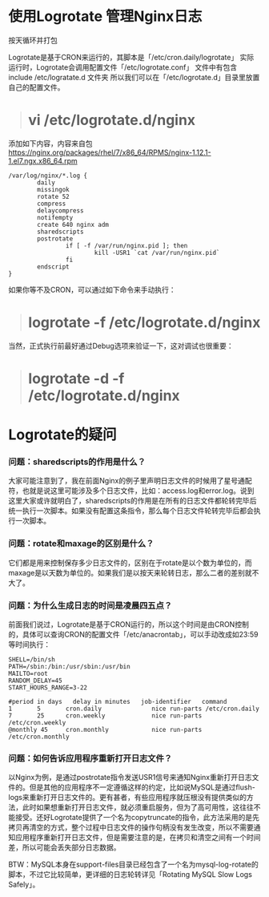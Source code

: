 # 使用Logrotate 管理Nginx日志

按天循环并打包

Logrotate是基于CRON来运行的，其脚本是「/etc/cron.daily/logrotate」
实际运行时，Logrotate会调用配置文件「/etc/logrotate.conf」
文件中有包含 include /etc/logratate.d 文件夹
所以我们可以在「/etc/logrotate.d」目录里放置自己的配置文件。

> # vi /etc/logrotate.d/nginx

添加如下内容，内容来自包
https://nginx.org/packages/rhel/7/x86_64/RPMS/nginx-1.12.1-1.el7.ngx.x86_64.rpm

```
/var/log/nginx/*.log {
        daily
        missingok
        rotate 52
        compress
        delaycompress
        notifempty
        create 640 nginx adm
        sharedscripts
        postrotate
                if [ -f /var/run/nginx.pid ]; then
                        kill -USR1 `cat /var/run/nginx.pid`
                fi
        endscript
}

```

如果你等不及CRON，可以通过如下命令来手动执行：

> # logrotate -f /etc/logrotate.d/nginx

当然，正式执行前最好通过Debug选项来验证一下，这对调试也很重要：

> # logrotate -d -f /etc/logrotate.d/nginx

# Logrotate的疑问

### 问题：sharedscripts的作用是什么？

大家可能注意到了，我在前面Nginx的例子里声明日志文件的时候用了星号通配符，也就是说这里可能涉及多个日志文件，比如：access.log和error.log。说到这里大家或许就明白了，sharedscripts的作用是在所有的日志文件都轮转完毕后统一执行一次脚本。如果没有配置这条指令，那么每个日志文件轮转完毕后都会执行一次脚本。

### 问题：rotate和maxage的区别是什么？

它们都是用来控制保存多少日志文件的，区别在于rotate是以个数为单位的，而maxage是以天数为单位的。如果我们是以按天来轮转日志，那么二者的差别就不大了。

### 问题：为什么生成日志的时间是凌晨四五点？

前面我们说过，Logrotate是基于CRON运行的，所以这个时间是由CRON控制的，具体可以查询CRON的配置文件「/etc/anacrontab」，可以手动改成如23:59等时间执行：

```
SHELL=/bin/sh
PATH=/sbin:/bin:/usr/sbin:/usr/bin
MAILTO=root
RANDOM_DELAY=45
START_HOURS_RANGE=3-22

#period in days   delay in minutes   job-identifier   command
1       5       cron.daily              nice run-parts /etc/cron.daily
7       25      cron.weekly             nice run-parts /etc/cron.weekly
@monthly 45     cron.monthly            nice run-parts /etc/cron.monthly
```

### 问题：如何告诉应用程序重新打开日志文件？

以Nginx为例，是通过postrotate指令发送USR1信号来通知Nginx重新打开日志文件的。但是其他的应用程序不一定遵循这样的约定，比如说MySQL是通过flush-logs来重新打开日志文件的。更有甚者，有些应用程序就压根没有提供类似的方法，此时如果想重新打开日志文件，就必须重启服务，但为了高可用性，这往往不能接受。还好Logrotate提供了一个名为copytruncate的指令，此方法采用的是先拷贝再清空的方式，整个过程中日志文件的操作句柄没有发生改变，所以不需要通知应用程序重新打开日志文件，但是需要注意的是，在拷贝和清空之间有一个时间差，所以可能会丢失部分日志数据。

BTW：MySQL本身在support-files目录已经包含了一个名为mysql-log-rotate的脚本，不过它比较简单，更详细的日志轮转详见「Rotating MySQL Slow Logs Safely」。



